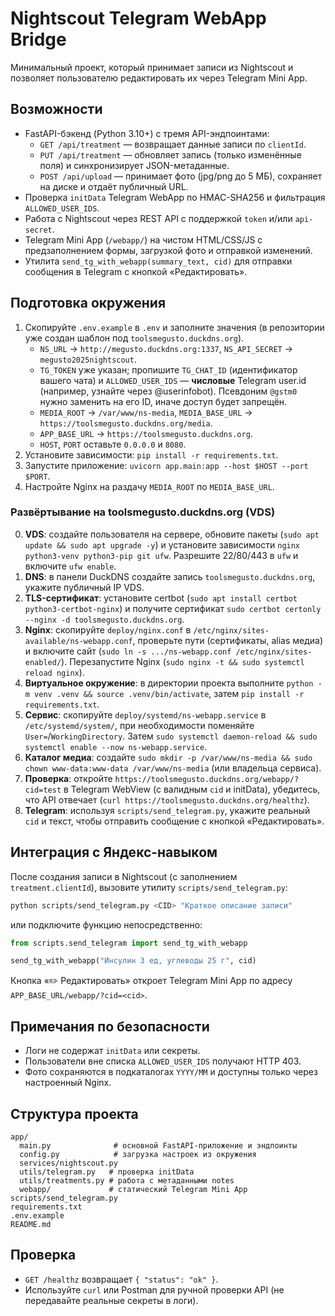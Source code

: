 # Nightscout Telegram WebApp Bridge

Минимальный проект, который принимает записи из Nightscout и позволяет пользователю редактировать их через Telegram Mini App.

## Возможности
- FastAPI-бэкенд (Python 3.10+) с тремя API-эндпоинтами:
  - `GET /api/treatment` — возвращает данные записи по `clientId`.
  - `PUT /api/treatment` — обновляет запись (только изменённые поля) и синхронизирует JSON-метаданные.
  - `POST /api/upload` — принимает фото (jpg/png до 5 МБ), сохраняет на диске и отдаёт публичный URL.
- Проверка `initData` Telegram WebApp по HMAC-SHA256 и фильтрация `ALLOWED_USER_IDS`.
- Работа с Nightscout через REST API c поддержкой `token` и/или `api-secret`.
- Telegram Mini App (`/webapp/`) на чистом HTML/CSS/JS с предзаполнением формы, загрузкой фото и отправкой изменений.
- Утилита `send_tg_with_webapp(summary_text, cid)` для отправки сообщения в Telegram с кнопкой «Редактировать».

## Подготовка окружения
1. Скопируйте `.env.example` в `.env` и заполните значения (в репозитории уже создан шаблон под `toolsmegusto.duckdns.org`).
   - `NS_URL` → `http://megusto.duckdns.org:1337`, `NS_API_SECRET` → `megusto2025nightscout`.
   - `TG_TOKEN` уже указан; пропишите `TG_CHAT_ID` (идентификатор вашего чата) и `ALLOWED_USER_IDS` — **числовые** Telegram user.id (например, узнайте через @userinfobot). Псевдоним `@gstm0` нужно заменить на его ID, иначе доступ будет запрещён.
   - `MEDIA_ROOT` → `/var/www/ns-media`, `MEDIA_BASE_URL` → `https://toolsmegusto.duckdns.org/media`.
   - `APP_BASE_URL` → `https://toolsmegusto.duckdns.org`.
   - `HOST`, `PORT` оставьте `0.0.0.0` и `8080`.
2. Установите зависимости: `pip install -r requirements.txt`.
3. Запустите приложение: `uvicorn app.main:app --host $HOST --port $PORT`.
4. Настройте Nginx на раздачу `MEDIA_ROOT` по `MEDIA_BASE_URL`.

### Развёртывание на toolsmegusto.duckdns.org (VDS)

0. **VDS**: создайте пользователя на сервере, обновите пакеты (`sudo apt update && sudo apt upgrade -y`) и установите зависимости `nginx python3-venv python3-pip git ufw`. Разрешите 22/80/443 в `ufw` и включите `ufw enable`.
1. **DNS**: в панели DuckDNS создайте запись `toolsmegusto.duckdns.org`, укажите публичный IP VDS.
2. **TLS-сертификат**: установите certbot (`sudo apt install certbot python3-certbot-nginx`) и получите сертификат `sudo certbot certonly --nginx -d toolsmegusto.duckdns.org`.
3. **Nginx**: скопируйте `deploy/nginx.conf` в `/etc/nginx/sites-available/ns-webapp.conf`, проверьте пути (сертификаты, alias медиа) и включите сайт (`sudo ln -s .../ns-webapp.conf /etc/nginx/sites-enabled/`). Перезапустите Nginx (`sudo nginx -t && sudo systemctl reload nginx`).
4. **Виртуальное окружение**: в директории проекта выполните `python -m venv .venv && source .venv/bin/activate`, затем `pip install -r requirements.txt`.
5. **Сервис**: скопируйте `deploy/systemd/ns-webapp.service` в `/etc/systemd/system/`, при необходимости поменяйте `User=`/`WorkingDirectory`. Затем `sudo systemctl daemon-reload && sudo systemctl enable --now ns-webapp.service`.
6. **Каталог медиа**: создайте `sudo mkdir -p /var/www/ns-media && sudo chown www-data:www-data /var/www/ns-media` (или владельца сервиса).
7. **Проверка**: откройте `https://toolsmegusto.duckdns.org/webapp/?cid=test` в Telegram WebView (с валидным `cid` и initData), убедитесь, что API отвечает (`curl https://toolsmegusto.duckdns.org/healthz`).
8. **Telegram**: используя `scripts/send_telegram.py`, укажите реальный `cid` и текст, чтобы отправить сообщение с кнопкой «Редактировать».

## Интеграция с Яндекс-навыком
После создания записи в Nightscout (с заполнением `treatment.clientId`), вызовите утилиту `scripts/send_telegram.py`:

```bash
python scripts/send_telegram.py <CID> "Краткое описание записи"
```

или подключите функцию непосредственно:

```python
from scripts.send_telegram import send_tg_with_webapp

send_tg_with_webapp("Инсулин 3 ед, углеводы 25 г", cid)
```

Кнопка «✏️ Редактировать» откроет Telegram Mini App по адресу `APP_BASE_URL/webapp/?cid=<cid>`.

## Примечания по безопасности
- Логи не содержат `initData` или секреты.
- Пользователи вне списка `ALLOWED_USER_IDS` получают HTTP 403.
- Фото сохраняются в подкаталогах `YYYY/MM` и доступны только через настроенный Nginx.

## Структура проекта
```
app/
  main.py              # основной FastAPI-приложение и эндпоинты
  config.py            # загрузка настроек из окружения
  services/nightscout.py
  utils/telegram.py   # проверка initData
  utils/treatments.py # работа с метаданными notes
  webapp/             # статический Telegram Mini App
scripts/send_telegram.py
requirements.txt
.env.example
README.md
```

## Проверка
- `GET /healthz` возвращает `{ "status": "ok" }`.
- Используйте `curl` или Postman для ручной проверки API (не передавайте реальные секреты в логи).
